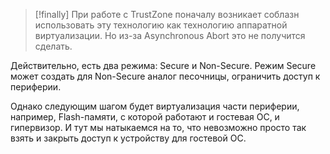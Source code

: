 
> [!finally] 
> При работе с TrustZone поначалу возникает соблазн использовать эту технологию как технологию аппаратной виртуализации. Но из-за Asynchronous Abort это не получится сделать.

Действительно, есть два режима: Secure и Non-Secure. Режим Secure может создать для Non-Secure аналог песочницы, ограничить доступ к периферии.  
  
Однако следующим шагом будет виртуализация части периферии, например, Flash-памяти, с которой работают и гостевая ОС, и гипервизор. И тут мы натыкаемся на то, что невозможно просто так взять и закрыть доступ к устройству для гостевой ОС.


